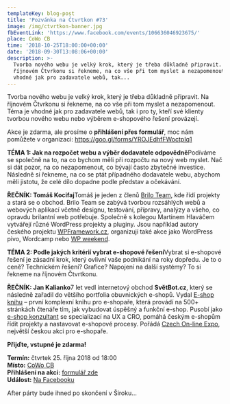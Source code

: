 ```yaml
---
templateKey: blog-post
title: 'Pozvánka na Čtvrtkon #73'
image: /img/ctvrtkon-banner.jpg
fbEventLink: 'https://www.facebook.com/events/106636046923675/'
place: CoWo CB
time: '2018-10-25T18:00:00+00:00'
date: '2018-09-30T13:08:06+00:00'
description: >-
  Tvorba nového webu je velký krok, který je třeba důkladně připravit. Na
  říjnovém Čtvrkonu si řekneme, na co vše při tom myslet a nezapomenout. Téma je
  vhodné jak pro zadavatele webů, tak...
---
```

[](http://ctvrtkon.cz/wp-content/uploads/ctvrtkon-banner.jpg)

Tvorba nového webu je velký krok, který je třeba důkladně připravit. Na říjnovém Čtvrkonu si řekneme, na co vše při tom myslet a nezapomenout. Téma je vhodné jak pro zadavatele webů, tak i pro ty, kteří své klienty tvorbou nového webu nebo výběrem e-shopového řešení provázejí.

Akce je zdarma, ale prosíme o **přihlášení přes formulář**, moc nám pomůžete v organizaci: <https://goo.gl/forms/YROJEdhfFWoctpIq1>

**TÉMA 1: Jak na rozpočet webu a výběr dodavatele odpovědně**Podíváme se společně na to, na co bychom měli při rozpočtu na nový web myslet. Nač si dát pozor, na co nezapomenout, co bývají často zbytečné investice. Následně si řekneme, na co se ptát případného dodavatele webu, abychom měli jistotu, že celé dílo dopadne podle představ a očekávání.

**ŘEČNÍK: Tomáš Kocifaj**Tomáš je jeden z členů [Brilo Team](https://www.brilo.cz/), kde řídí projekty a stará se o obchod. Brilo Team se zabývá tvorbou rozsáhlých webů a webových aplikací včetně designu, testování, přípravy, analýzy a všeho, co opravdu brilantní web potřebuje. Společně s kolegou Martinem Hlaváčem vytvářejí různé WordPress projekty a pluginy. Jsou například autory českého projektu [WPFramework.cz](http://www.wpframework.cz/), organizují také akce jako WordPress pivo, Wordcamp nebo [WP weekend](https://www.wpweekend.cz/).

**TÉMA 2: Podle jakých kritérií vybrat e-shopové řešení**Vybrat si e-shopové řešení je zásadní krok, který ovlivní vaše podnikání na roky dopředu. Je to o ceně? Technickém řešení? Grafice? Napojení na další systémy? To si řekneme na říjnovém Čtvrtkonu.

**ŘEČNÍK: Jan Kalianko**7 let vedl internetový obchod **SvětBot.cz**, který se následně zařadil do většího portfolia obuvnických e-shopů. Vydal [E-shop knihu](http://www.eshopkniha.cz/) – první komplexní knihu pro e-shopaře, která provádí na 500+ stránkách čtenáře tím, jak vybudovat úspěšný a funkční e-shop. Pusobí jako [e-shop konzultant](https://www.eshopkonzultant.cz/) se specializací na UX a CRO, pomáhá českým e-shopům řídit projekty a nastavovat e-shopové procesy. Pořádá [Czech On-line Expo](https://www.czechonlineexpo.cz/), největší českou akci pro e-shopaře.

**Přijďte, vstupné je zdarma!**

**Termín:** čtvrtek 25. října 2018 od 18:00  
**Místo:** [CoWo CB](https://www.cowocb.cz)  
**Přihlášení na akci:** [formulář zde](https://goo.gl/forms/YROJEdhfFWoctpIq1)  
**Událost:** [Na Facebooku](https://www.facebook.com/events/106636046923675/)

After párty bude ihned po skončení v Široku…

